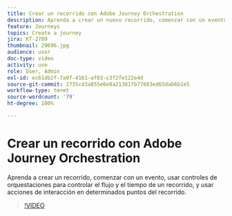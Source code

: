 ```yaml
---
title: Crear un recorrido con Adobe Journey Orchestration
description: Aprenda a crear un nuevo recorrido, comenzar con un evento, usar controles de orquestaciones para controlar el flujo y el tiempo de un recorrido, y usar acciones de interacción en determinados puntos del recorrido.
feature: Journeys
topics: Create a journey
jira: KT-2789
thumbnail: 29696.jpg
audience: user
doc-type: video
activity: use
role: User, Admin
exl-id: ec61db2f-7a0f-4161-af03-c3f2fe122e4d
source-git-commit: 2735cd3a855e6e8a21381fb77683ed65dab6b1e5
workflow-type: tm+mt
source-wordcount: '79'
ht-degree: 100%

---
```



# Crear un recorrido con Adobe Journey Orchestration

Aprenda a crear un recorrido, comenzar con un evento, usar controles de orquestaciones para controlar el flujo y el tiempo de un recorrido, y usar acciones de interacción en determinados puntos del recorrido.

>[!VIDEO](https://video.tv.adobe.com/v/29696?quality=12&learn=on)

